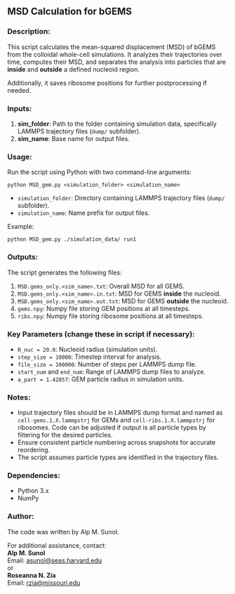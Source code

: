 ## MSD Calculation for bGEMS

### Description:
This script calculates the mean-squared displacement (MSD) of bGEMS from the colloidal whole-cell simulations. It analyzes their trajectories over time, computes their MSD, and separates the analysis into particles that are **inside** and **outside** a defined nucleoid region.

Additionally, it saves ribosome positions for further postprocessing if needed.

### Inputs:
1. **sim_folder**: Path to the folder containing simulation data, specifically LAMMPS trajectory files (`dump/` subfolder).
2. **sim_name**: Base name for output files.

### Usage:
Run the script using Python with two command-line arguments:

```
python MSD_gem.py <simulation_folder> <simulation_name>
```

- `simulation_folder`: Directory containing LAMMPS trajectory files (`dump/` subfolder).
- `simulation_name`: Name prefix for output files.

Example:
```
python MSD_gem.py ./simulation_data/ run1
```

### Outputs:
The script generates the following files:
1. `MSD.gems_only.<sim_name>.txt`: Overall MSD for all GEMS.
2. `MSD.gems_only.<sim_name>.in.txt`: MSD for GEMS **inside** the nucleoid.
3. `MSD.gems_only.<sim_name>.out.txt`: MSD for GEMS **outside** the nucleoid.
4. `gems.npy`: Numpy file storing GEM positions at all timesteps.
5. `ribs.npy`: Numpy file storing ribosome positions at all timesteps.

### Key Parameters (change these in script if necessary):
- `R_nuc = 20.0`: Nucleoid radius (simulation units).
- `step_size = 10000`: Timestep interval for analysis.
- `file_size = 100000`: Number of steps per LAMMPS dump file.
- `start_num` and `end_num`: Range of LAMMPS dump files to analyze.
- `a_part = 1.42857`: GEM particle radius in simulation units.

### Notes:
- Input trajectory files should be in LAMMPS dump format and named as `cell-gems.1.X.lammpstrj` for GEMs and `cell-ribs.1.X.lammpstrj` for ribosomes. Code can be adjusted if output is all particle types by filtering for the desired particles.
- Ensure consistent particle numbering across snapshots for accurate reordering.
- The script assumes particle types are identified in the trajectory files.

### Dependencies:
- Python 3.x
- NumPy


### Author:
The code was written by Alp M. Sunol.

For additional assistance, contact:  
**Alp M. Sunol**  
Email: asunol@seas.harvard.edu  
or  
**Roseanna N. Zia**  
Email: rzia@missouri.edu